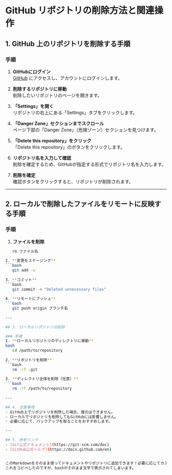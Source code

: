 # GitHub リポジトリの削除方法と関連操作

## 1. GitHub 上のリポジトリを削除する手順

### 手順
1. **GitHubにログイン**  
   [GitHub](https://github.com) にアクセスし、アカウントにログインします。

2. **削除するリポジトリに移動**  
   削除したいリポジトリのページを開きます。

3. **「Settings」を開く**  
   リポジトリの右上にある「Settings」タブをクリックします。

4. **「Danger Zone」セクションまでスクロール**  
   ページ下部の「Danger Zone」（危険ゾーン）セクションを見つけます。

5. **「Delete this repository」をクリック**  
   「Delete this repository」のボタンをクリックします。

6. **リポジトリ名を入力して確認**  
   削除を確定するため、GitHubが指定する形式でリポジトリ名を入力します。

7. **削除を確定**  
   確認ボタンをクリックすると、リポジトリが削除されます。

---

## 2. ローカルで削除したファイルをリモートに反映する手順

### 手順
1. **ファイルを削除**
```bash
   rm ファイル名
   
2. **変更をステージング**
```bash
   git add -u
   
3. **コミット**
```bash
   git commit -m "Deleted unnecessary files"
   
4. **リモートにプッシュ**
```bash
   git push origin ブランチ名
   
---

## 3. ローカルリポジトリの削除

### 手順
1. **ローカルリポジトリのディレクトリに移動**
bash
   cd /path/to/repository
   
2. **リポジトリを削除**
```bash
   rm -rf .git
   
3. **ディレクトリ全体を削除（任意）**
```bash
   rm -rf /path/to/repository
   
---

## 4. 注意事項
- GitHub上でリポジトリを削除した場合、復元はできません。
- ローカルでリポジトリを削除してもGitHubには影響しません。
- 必要に応じて、バックアップを取ることをおすすめします。

---

## 5. 参考リンク
- [Git公式ドキュメント](https://git-scm.com/doc)
- [GitHub公式ヘルプ](https://docs.github.com/en)


このMarkdownをそのまま使ってドキュメントやリポジトリに追加できます！必要に応じてカスタマイズしてください。 😊
これをコピペしたのですが、bashがそのまま文字で表示されてしまいます。
